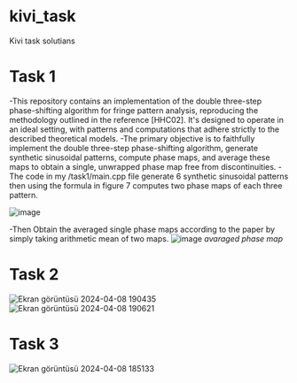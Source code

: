 # kivi_task
Kivi task solutians

# Task 1
-This repository contains an implementation of the double three-step phase-shifting algorithm for fringe pattern analysis, reproducing the methodology outlined in the reference [HHC02]. It's designed to operate in an ideal setting, with patterns and computations that adhere strictly to the described theoretical models.
-The primary objective is to faithfully implement the double three-step phase-shifting algorithm, generate synthetic sinusoidal patterns, compute phase maps, and average these maps to obtain a single, unwrapped phase map free from discontinuities.
-The code in my /task1/main.cpp file generate 6 synthetic sinusoidal patterns then using the formula in figure 7 computes two phase maps of each three pattern.

![image](https://github.com/Sametatak/kivi_task/assets/50046275/62dbb1f4-5aae-4d79-aa87-c5a30a1b82cc)

-Then Obtain the averaged single phase maps according to the paper by simply taking arithmetic mean of two maps.
![image](https://github.com/Sametatak/kivi_task/assets/50046275/3cd36da2-2f2b-4ce1-a8c4-5deaa826d237)
 _avaraged phase map_
# Task 2
![Ekran görüntüsü 2024-04-08 190435](https://github.com/Sametatak/kivi_task/assets/50046275/8f05071d-aa79-4d1f-977c-3d4a52ef90c9)
![Ekran görüntüsü 2024-04-08 190621](https://github.com/Sametatak/kivi_task/assets/50046275/14954651-f951-4ab2-9a2c-ecfb11a77e17)


# Task 3 

![Ekran görüntüsü 2024-04-08 185133](https://github.com/Sametatak/kivi_task/assets/50046275/3242386f-1d0d-455d-95d5-b0a24633aadc)
